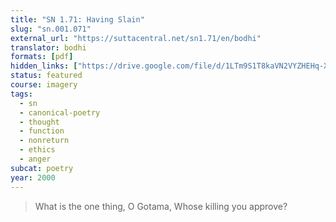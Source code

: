 ```yaml
---
title: "SN 1.71: Having Slain"
slug: "sn.001.071"
external_url: "https://suttacentral.net/sn1.71/en/bodhi"
translator: bodhi
formats: [pdf]
hidden_links: ["https://drive.google.com/file/d/1LTm9S1T8kaVN2VYZHEHq-XiNFa98_m7D"]
status: featured
course: imagery
tags:
  - sn
  - canonical-poetry
  - thought
  - function
  - nonreturn
  - ethics
  - anger
subcat: poetry
year: 2000
---
```


> What is the one thing, O Gotama,
Whose killing you approve?
